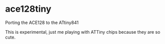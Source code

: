 # ace128tiny
Porting the ACE128 to the ATtiny841

This is experimental, just me playing with ATTiny chips because they are so cute.

